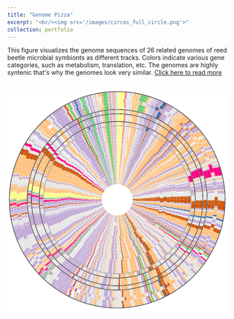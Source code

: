 ```yaml
---
title: "Genome Pizza"
excerpt: "<br/><img src='/images/circos_full_circle.png'>"
collection: portfolio
---
```

This figure visualizes the genome sequences of 26 related genomes of reed beetle microbial symbionts as different tracks. Colors indicate various gene categories, such as metabolism, translation, etc. The genomes are highly syntenic that's why the genomes look very similar. 
[Click here to read more](https://euba.github.io/publication/2020-06-01-paper-title-number-1)

<br/><img src='/images/circos_full_circle.png'>